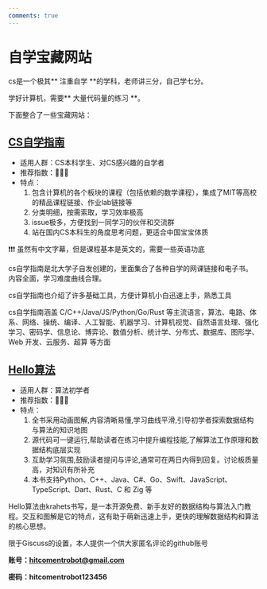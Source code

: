 ```yaml
---
comments: true
---
```


# **自学宝藏网站**

cs是一个极其** 注重自学 **的学科，老师讲三分，自己学七分。

学好计算机，需要** 大量代码量的练习 **。

下面整合了一些宝藏网站：


## [**CS自学指南**](https://csdiy.wiki/)

- 适用人群：CS本科学生、对CS感兴趣的自学者
- 推荐指数：🌟🌟🌟
- 特点：
    1.  包含计算机的各个板块的课程（包括依赖的数学课程），集成了MIT等高校的精品课程链接、作业lab链接等
    2.  分类明细，按需索取，学习效率极高
    3.  issue极多，方便找到一同学习的伙伴和交流群
    4.  站在国内CS本科生的角度思考问题，更适合中国宝宝体质

❗❗❗ 虽然有中文字幕，但是课程基本是英文的，需要一些英语功底

cs自学指南是北大学子自发创建的，里面集合了各种自学的网课链接和电子书。内容全面，学习难度曲线合理。

cs自学指南也介绍了许多基础工具，方便计算机小白迅速上手，熟悉工具

cs自学指南涵盖 C/C++/Java/JS/Python/Go/Rust 等主流语言，算法、电路、体系、网络、操统、编译、人工智能、机器学习、计算机视觉、自然语言处理、强化学习、密码学、信息论、博弈论、数值分析、统计学、分布式、数据库、图形学、Web 开发、云服务、超算 等方面

## [**Hello算法**](https://www.hello-algo.com/)

- 适用人群：算法初学者
- 推荐指数：🌟🌟🌟
- 特点：
    1. 全书采用动画图解,内容清晰易懂,学习曲线平滑,引导初学者探索数据结构与算法的知识地图
    2. 源代码可一键运行,帮助读者在练习中提升编程技能,了解算法工作原理和数据结构底层实现
    3. 互助学习氛围,鼓励读者提问与评论,通常可在两日内得到回复。讨论板质量高，对知识有所补充
    4. 本书支持Python、C++、Java、C#、Go、Swift、JavaScript、TypeScript、Dart、Rust、C 和 Zig 等

Hello算法由krahets书写，是一本开源免费、新手友好的数据结构与算法入门教程。交互和图解是它的特点，这有助于萌新迅速上手，更快的理解数据结构和算法的核心思想。


限于Giscuss的设置，本人提供一个供大家匿名评论的github账号

**账号：hitcomentrobot@gmail.com**

**密码：hitcomentrobot123456**